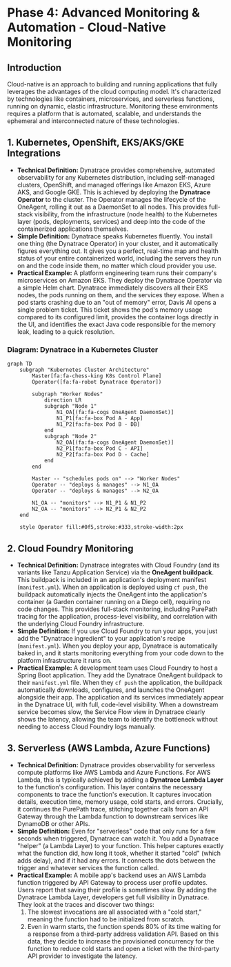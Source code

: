 # Phase 4: Advanced Monitoring & Automation - Cloud-Native Monitoring

## Introduction
Cloud-native is an approach to building and running applications that fully leverages the advantages of the cloud computing model. It's characterized by technologies like containers, microservices, and serverless functions, running on dynamic, elastic infrastructure. Monitoring these environments requires a platform that is automated, scalable, and understands the ephemeral and interconnected nature of these technologies.

## 1. Kubernetes, OpenShift, EKS/AKS/GKE Integrations

*   **Technical Definition:** Dynatrace provides comprehensive, automated observability for any Kubernetes distribution, including self-managed clusters, OpenShift, and managed offerings like Amazon EKS, Azure AKS, and Google GKE. This is achieved by deploying the **Dynatrace Operator** to the cluster. The Operator manages the lifecycle of the OneAgent, rolling it out as a DaemonSet to all nodes. This provides full-stack visibility, from the infrastructure (node health) to the Kubernetes layer (pods, deployments, services) and deep into the code of the containerized applications themselves.
*   **Simple Definition:** Dynatrace speaks Kubernetes fluently. You install one thing (the Dynatrace Operator) in your cluster, and it automatically figures everything out. It gives you a perfect, real-time map and health status of your entire containerized world, including the servers they run on and the code inside them, no matter which cloud provider you use.
*   **Practical Example:** A platform engineering team runs their company's microservices on Amazon EKS. They deploy the Dynatrace Operator via a simple Helm chart. Dynatrace immediately discovers all their EKS nodes, the pods running on them, and the services they expose. When a pod starts crashing due to an "out of memory" error, Davis AI opens a single problem ticket. This ticket shows the pod's memory usage compared to its configured limit, provides the container logs directly in the UI, and identifies the exact Java code responsible for the memory leak, leading to a quick resolution.

### Diagram: Dynatrace in a Kubernetes Cluster
```mermaid
graph TD
    subgraph "Kubernetes Cluster Architecture"
        Master[fa:fa-chess-king K8s Control Plane]
        Operator([fa:fa-robot Dynatrace Operator])

        subgraph "Worker Nodes"
            direction LR
            subgraph "Node 1"
                N1_OA[(fa:fa-cogs OneAgent DaemonSet)]
                N1_P1[fa:fa-box Pod A - App]
                N1_P2[fa:fa-box Pod B - DB]
            end
            subgraph "Node 2"
                N2_OA[(fa:fa-cogs OneAgent DaemonSet)]
                N2_P1[fa:fa-box Pod C - API]
                N2_P2[fa:fa-box Pod D - Cache]
            end
        end

        Master -- "schedules pods on" --> "Worker Nodes"
        Operator -- "deploys & manages" --> N1_OA
        Operator -- "deploys & manages" --> N2_OA

        N1_OA -- "monitors" --> N1_P1 & N1_P2
        N2_OA -- "monitors" --> N2_P1 & N2_P2
    end

    style Operator fill:#0f5,stroke:#333,stroke-width:2px
```

## 2. Cloud Foundry Monitoring

*   **Technical Definition:** Dynatrace integrates with Cloud Foundry (and its variants like Tanzu Application Service) via the **OneAgent buildpack**. This buildpack is included in an application's deployment manifest (`manifest.yml`). When an application is deployed using `cf push`, the buildpack automatically injects the OneAgent into the application's container (a Garden container running on a Diego cell), requiring no code changes. This provides full-stack monitoring, including PurePath tracing for the application, process-level visibility, and correlation with the underlying Cloud Foundry infrastructure.
*   **Simple Definition:** If you use Cloud Foundry to run your apps, you just add the "Dynatrace ingredient" to your application's recipe (`manifest.yml`). When you deploy your app, Dynatrace is automatically baked in, and it starts monitoring everything from your code down to the platform infrastructure it runs on.
*   **Practical Example:** A development team uses Cloud Foundry to host a Spring Boot application. They add the Dynatrace OneAgent buildpack to their `manifest.yml` file. When they `cf push` the application, the buildpack automatically downloads, configures, and launches the OneAgent alongside their app. The application and its services immediately appear in the Dynatrace UI, with full, code-level visibility. When a downstream service becomes slow, the Service Flow view in Dynatrace clearly shows the latency, allowing the team to identify the bottleneck without needing to access Cloud Foundry logs manually.

## 3. Serverless (AWS Lambda, Azure Functions)

*   **Technical Definition:** Dynatrace provides observability for serverless compute platforms like AWS Lambda and Azure Functions. For AWS Lambda, this is typically achieved by adding a **Dynatrace Lambda Layer** to the function's configuration. This layer contains the necessary components to trace the function's execution. It captures invocation details, execution time, memory usage, cold starts, and errors. Crucially, it continues the PurePath trace, stitching together calls from an API Gateway through the Lambda function to downstream services like DynamoDB or other APIs.
*   **Simple Definition:** Even for "serverless" code that only runs for a few seconds when triggered, Dynatrace can watch it. You add a Dynatrace "helper" (a Lambda Layer) to your function. This helper captures exactly what the function did, how long it took, whether it started "cold" (which adds delay), and if it had any errors. It connects the dots between the trigger and whatever services the function called.
*   **Practical Example:** A mobile app's backend uses an AWS Lambda function triggered by API Gateway to process user profile updates. Users report that saving their profile is sometimes slow. By adding the Dynatrace Lambda Layer, developers get full visibility in Dynatrace. They look at the traces and discover two things:
    1.  The slowest invocations are all associated with a "cold start," meaning the function had to be initialized from scratch.
    2.  Even in warm starts, the function spends 80% of its time waiting for a response from a third-party address validation API.
    Based on this data, they decide to increase the provisioned concurrency for the function to reduce cold starts and open a ticket with the third-party API provider to investigate the latency.